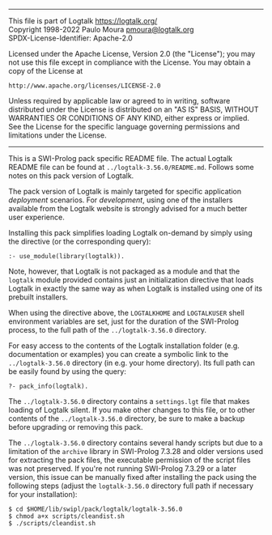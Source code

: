________________________________________________________________________

This file is part of Logtalk <https://logtalk.org/>  
Copyright 1998-2022 Paulo Moura <pmoura@logtalk.org>  
SPDX-License-Identifier: Apache-2.0

Licensed under the Apache License, Version 2.0 (the "License");
you may not use this file except in compliance with the License.
You may obtain a copy of the License at

    http://www.apache.org/licenses/LICENSE-2.0

Unless required by applicable law or agreed to in writing, software
distributed under the License is distributed on an "AS IS" BASIS,
WITHOUT WARRANTIES OR CONDITIONS OF ANY KIND, either express or implied.
See the License for the specific language governing permissions and
limitations under the License.
________________________________________________________________________


This is a SWI-Prolog pack specific README file. The actual Logtalk
README file can be found at `../logtalk-3.56.0/README.md`. Follows
some notes on this pack version of Logtalk.

The pack version of Logtalk is mainly targeted for specific application
*deployment* scenarios. For *development*, using one of the installers
available from the Logtalk website is strongly advised for a much better
user experience.

Installing this pack simplifies loading Logtalk on-demand by simply
using the directive (or the corresponding query):

	:- use_module(library(logtalk)).

Note, however, that Logtalk is not packaged as a module and that the
`logtalk` module provided contains just an initialization directive
that loads Logtalk in exactly the same way as when Logtalk is installed
using one of its prebuilt installers.

When using the directive above, the `LOGTALKHOME` and `LOGTALKUSER`
shell environment variables are set, just for the duration of the
SWI-Prolog process, to the full path of the `../logtalk-3.56.0`
directory.

For easy access to the contents of the Logtalk installation folder
(e.g. documentation or examples) you can create a symbolic link to the
`../logtalk-3.56.0` directory (in e.g. your home directory). Its full
path can be easily found by using the query:

	?- pack_info(logtalk).

The `../logtalk-3.56.0` directory contains a `settings.lgt` file that
makes loading of Logtalk silent. If you make other changes to this file,
or to other contents of the `../logtalk-3.56.0` directory, be sure to
make a backup before upgrading or removing this pack.

The `../logtalk-3.56.0` directory contains several handy scripts but due
to a limitation of the `archive` library in SWI-Prolog 7.3.28 and older
versions used for extracting the pack files, the executable permission
of the script files was not preserved. If you're not running SWI-Prolog
7.3.29 or a later version, this issue can be manually fixed after installing
the pack using the following steps (adjust the `logtalk-3.56.0` directory
full path if necessary for your installation):

	$ cd $HOME/lib/swipl/pack/logtalk/logtalk-3.56.0
	$ chmod a+x scripts/cleandist.sh
	$ ./scripts/cleandist.sh
